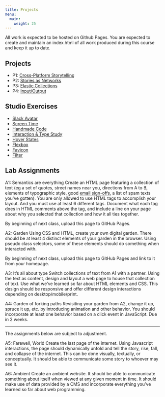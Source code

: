 ```yaml
---
title: Projects
menu:
  main:
    weight: 25
---
```


All work is expected to be hosted on Github Pages. You are expected to create and maintain an index.html of all work produced during this course and keep it up to date.

## Projects
* P1: [Cross-Platform Storytelling ](https://docs.google.com/document/d/1a-WplpmLyByJrNWhDEQRrCwUGYQAd-pvgrVSm-FkTKM/edit?usp=sharing)
* P2: [Stories as Networks](https://docs.google.com/document/d/14X4xLXwyJlXFSaHCkOabOrcNO-H8mM-qkRk9XgbyQqg/preview)
* P3: [Elastic Collections](https://docs.google.com/document/d/1_mBuZDTiSwjn0FuBiRlcQwg8GLgbb2xbZppqfKZq5fo/preview)
* P4: [Input/Output](https://docs.google.com/document/d/12zVruktlY07dL200_0jR0yfXe6HJnWS9YdrSTHpXC8g/edit)

## Studio Exercises
* [Slack Avatar](https://docs.google.com/document/d/1J1SP_pRU17cEQI60vDPMoGeL4UbwelnhjSXvaK6A6ak/preview)
* [Screen Time](https://docs.google.com/document/d/1BtpLHkVY5a9SusP2ECAt6sl-84yKz5pziPSQG_AE7I8/preview)
* [Handmade Code](https://docs.google.com/document/d/1RybRPK22C1lxP4B_iGhO4efmipiM8B5CybYbxuU3nFM/preview?usp=sharing)
* [Interaction & Type Study](https://docs.google.com/document/d/1-ZQtxh6rYOncGZm0d3zOAaAJe5G2IgjTBwBxGE8VUvg/edit?usp=sharing)
* [Hover States](https://docs.google.com/document/d/1Xbz5vEnHkFYnHv-SOjgH5EyD67vIOgBgpJlbF1gm8Zg/edit)
* [Flexbox](https://docs.google.com/document/d/1mj8aeijpgBo__wyV3sVBlaD5a8BHwNVlrfFJZW970Uw/edit?usp=sharing)
* [Favicon](https://docs.google.com/document/d/1FTRn_yaGa2XnoD6VzaAr43o5bVe2yZf_Q5vpOGMZ4_w/edit?usp=sharing)
* [Filter](https://docs.google.com/document/d/1oDEZw7fuZr7XUgPSTTeJABUJXzxMzUcHgbMRutXlTGY/edit)

## Lab Assignments
A1: Semantics are everything
Create an HTML page featuring a collection of text (eg a set of quotes, street names near you, directions from A to B, elements of typographic style, good [email sign-offs](https://www.are.na/meg-miller/good-sign-offs), a list of spam texts you've gotten). You are only allowed to use HTML tags to accomplish your layout. And you must use at least 6 different tags. Document what each tag does in HTML comments above the tag, and include a line on your page about why you selected that collection and how it all ties together.

By beginning of next class, upload this page to GitHub Pages.

A2: Garden
Using CSS and HTML, create your own digital garden. There should be at least 4 distinct elements of your garden in the browser. Using pseudo class selectors, some of these elements should do something when interacted with.

By beginning of next class, upload this page to GitHub Pages and link to it from your homepage.

A3: It’s all about type
Switch collections of text from A1 with a partner. Using the text as content, design and layout a web page to house that collection of text. Use what we’ve learned so far about HTML elements and CSS. This design should be responsive and offer different design interactions depending on desktop/mobile/print.

A4: Garden of forking paths
Revisiting your garden from A2, change it up, spruce it up, etc. by introducing animation and other behavior. You should incorporate at least one behavior based on a click event in JavaScript. Due in 2 weeks.

---
The assignments below are subject to adjustment.

A5: Farewell, World
Create the last page of the internet. Using Javascript interactions, the page should dynamically unfold and tell the story, rise, fall, and collapse of the internet. This can be done visually, textually, or conceptually. It should be able to communicate some story to whoever may see it.

A6: Ambient
Create an ambient website. It should be able to communicate something about itself when viewed at any given moment in time. It should make use of data provided by a CMS and incorporate everything you’ve learned so far about web programming.
